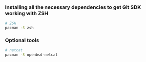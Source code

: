 ### Installing all the necessary dependencies to get Git SDK working with ZSH
```sh
# ZSH
pacman -S zsh
```
### Optional tools
```sh
# netcat
pacman -S openbsd-netcat
```
